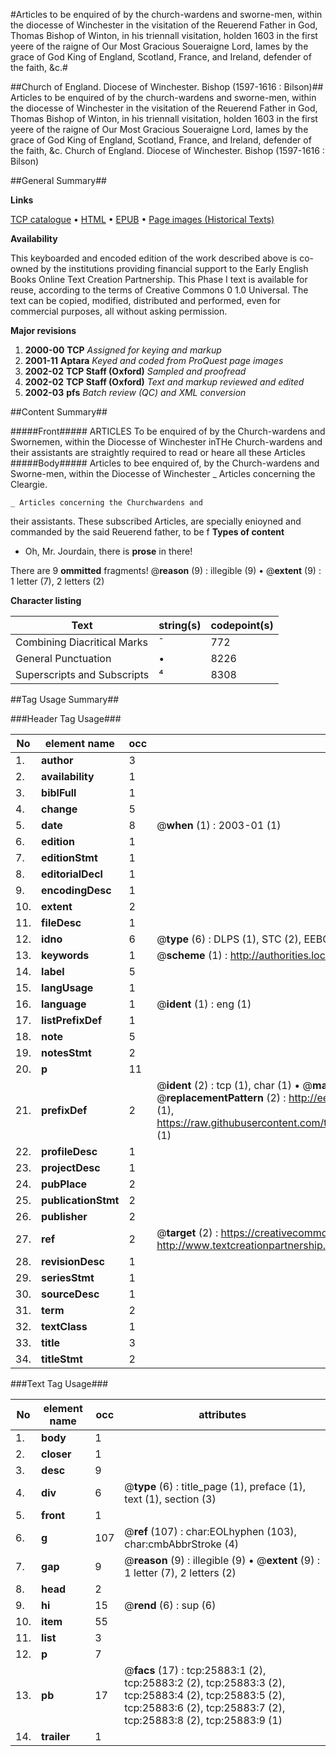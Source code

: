 #Articles to be enquired of by the church-wardens and sworne-men, within the diocesse of Winchester in the visitation of the Reuerend Father in God, Thomas Bishop of Winton, in his triennall visitation, holden 1603 in the first yeere of the raigne of Our Most Gracious Soueraigne Lord, Iames by the grace of God King of England, Scotland, France, and Ireland, defender of the faith, &c.#

##Church of England. Diocese of Winchester. Bishop (1597-1616 : Bilson)##
Articles to be enquired of by the church-wardens and sworne-men, within the diocesse of Winchester in the visitation of the Reuerend Father in God, Thomas Bishop of Winton, in his triennall visitation, holden 1603 in the first yeere of the raigne of Our Most Gracious Soueraigne Lord, Iames by the grace of God King of England, Scotland, France, and Ireland, defender of the faith, &c.
Church of England. Diocese of Winchester. Bishop (1597-1616 : Bilson)

##General Summary##

**Links**

[TCP catalogue](http://www.ota.ox.ac.uk/tcp/)  • 
[HTML](http://tei.it.ox.ac.uk/tcp/Texts-HTML/free/A00/A00263.html)  • 
[EPUB](http://tei.it.ox.ac.uk/tcp/Texts-EPUB/free/A00/A00263.epub) • 
[Page images (Historical Texts)](https://data.historicaltexts.jisc.ac.uk/view?pubId=eebo-22916244e&pageId=eebo-22916244e-25883-1)

**Availability**

This keyboarded and encoded edition of the
	       work described above is co-owned by the institutions
	       providing financial support to the Early English Books
	       Online Text Creation Partnership. This Phase I text is
	       available for reuse, according to the terms of Creative
	       Commons 0 1.0 Universal. The text can be copied,
	       modified, distributed and performed, even for
	       commercial purposes, all without asking permission.

**Major revisions**

1. __2000-00__ __TCP__ *Assigned for keying and markup*
1. __2001-11__ __Aptara__ *Keyed and coded from ProQuest page images*
1. __2002-02__ __TCP Staff (Oxford)__ *Sampled and proofread*
1. __2002-02__ __TCP Staff (Oxford)__ *Text and markup reviewed and edited*
1. __2002-03__ __pfs__ *Batch review (QC) and XML conversion*

##Content Summary##

#####Front#####
ARTICLES
To be enquired of by
the Church-wardens and Swornemen,
within the Diocesse of Winchester
inTHe Church-wardens and their
assistants are straightly required
to read or heare all these
Articles 
#####Body#####
Articles to bee enquired of, by the Church-wardens and
Sworne-men, within the Diocesse of Winchester
    _ Articles concerning the Cleargie.

    _ Articles concerning the Churchwardens and
their assistants.
These subscribed Articles, are specially enioyned and commanded
by the said Reuerend father, to be f
**Types of content**

  * Oh, Mr. Jourdain, there is **prose** in there!

There are 9 **ommitted** fragments! 
 @__reason__ (9) : illegible (9)  •  @__extent__ (9) : 1 letter (7), 2 letters (2)

**Character listing**


|Text|string(s)|codepoint(s)|
|---|---|---|
|Combining             Diacritical Marks|̄|772|
|General Punctuation|•|8226|
|Superscripts             and Subscripts|⁴|8308|

##Tag Usage Summary##

###Header Tag Usage###

|No|element name|occ|attributes|
|---|---|---|---|
|1.|__author__|3||
|2.|__availability__|1||
|3.|__biblFull__|1||
|4.|__change__|5||
|5.|__date__|8| @__when__ (1) : 2003-01 (1)|
|6.|__edition__|1||
|7.|__editionStmt__|1||
|8.|__editorialDecl__|1||
|9.|__encodingDesc__|1||
|10.|__extent__|2||
|11.|__fileDesc__|1||
|12.|__idno__|6| @__type__ (6) : DLPS (1), STC (2), EEBO-CITATION (1), OCLC (1), VID (1)|
|13.|__keywords__|1| @__scheme__ (1) : http://authorities.loc.gov/ (1)|
|14.|__label__|5||
|15.|__langUsage__|1||
|16.|__language__|1| @__ident__ (1) : eng (1)|
|17.|__listPrefixDef__|1||
|18.|__note__|5||
|19.|__notesStmt__|2||
|20.|__p__|11||
|21.|__prefixDef__|2| @__ident__ (2) : tcp (1), char (1)  •  @__matchPattern__ (2) : ([0-9\-]+):([0-9IVX]+) (1), (.+) (1)  •  @__replacementPattern__ (2) : http://eebo.chadwyck.com/downloadtiff?vid=$1&page=$2 (1), https://raw.githubusercontent.com/textcreationpartnership/Texts/master/tcpchars.xml#$1 (1)|
|22.|__profileDesc__|1||
|23.|__projectDesc__|1||
|24.|__pubPlace__|2||
|25.|__publicationStmt__|2||
|26.|__publisher__|2||
|27.|__ref__|2| @__target__ (2) : https://creativecommons.org/publicdomain/zero/1.0/ (1), http://www.textcreationpartnership.org/docs/. (1)|
|28.|__revisionDesc__|1||
|29.|__seriesStmt__|1||
|30.|__sourceDesc__|1||
|31.|__term__|2||
|32.|__textClass__|1||
|33.|__title__|3||
|34.|__titleStmt__|2||


###Text Tag Usage###

|No|element name|occ|attributes|
|---|---|---|---|
|1.|__body__|1||
|2.|__closer__|1||
|3.|__desc__|9||
|4.|__div__|6| @__type__ (6) : title_page (1), preface (1), text (1), section (3)|
|5.|__front__|1||
|6.|__g__|107| @__ref__ (107) : char:EOLhyphen (103), char:cmbAbbrStroke (4)|
|7.|__gap__|9| @__reason__ (9) : illegible (9)  •  @__extent__ (9) : 1 letter (7), 2 letters (2)|
|8.|__head__|2||
|9.|__hi__|15| @__rend__ (6) : sup (6)|
|10.|__item__|55||
|11.|__list__|3||
|12.|__p__|7||
|13.|__pb__|17| @__facs__ (17) : tcp:25883:1 (2), tcp:25883:2 (2), tcp:25883:3 (2), tcp:25883:4 (2), tcp:25883:5 (2), tcp:25883:6 (2), tcp:25883:7 (2), tcp:25883:8 (2), tcp:25883:9 (1)|
|14.|__trailer__|1||
